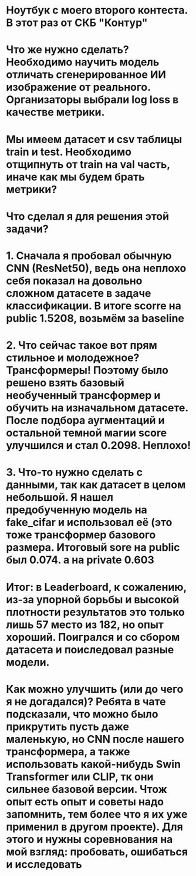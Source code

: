 # Ноутбук с моего второго контеста. В этот раз от СКБ "Контур"
# Что же нужно сделать? Необходимо научить модель отличать сгенерированное ИИ изображение от реального. Организаторы выбрали log loss в качестве метрики.
# Мы имеем датасет и csv таблицы train и test. Необходимо отщипнуть от train на val часть, иначе как мы будем брать метрики? 
# Что сделал я для решения этой задачи? 
# 1. Сначала я пробовал обычную CNN (ResNet50), ведь она неплохо себя показал на довольно сложном датасете в задаче классификации. В итоге scorre на public 1.5208, возьмём за baseline
# 2. Что сейчас такое вот прям стильное и молодежное? Трансформеры! Поэтому было решено взять базовый необученный трансформер и обучить на изначальном датасете. После подбора аугментаций и остальной темной магии score улучшился и стал 0.2098. Неплохо! 
# 3. Что-то нужно сделать с данными, так как датасет в целом небольшой. Я нашел предобученную модель на fake_cifar  и использовал её (это тоже трансформер базового размера. Итоговый sore на public был 0.074. а на private 0.603
# Итог: в Leaderboard, к сожалению, из-за упорной борьбы и  высокой плотности результатов это только лишь 57 место из 182, но опыт хороший. Поигрался и со сбором датасета и поиследовал разные модели. 
# Как можно улучшить (или до чего я не догадался)? Ребята в чате подсказали, что можно было прикрутить пусть даже маленькую, но CNN после нашего трансформера, а также использовать какой-нибудь Swin Transformer или CLIP, тк они сильнее базовой версии. Чтож опыт есть опыт и советы надо запомнить, тем более что я их уже применил в другом проекте). Для этого и нужны соревнования на мой взгляд: пробовать, ошибаться и исследовать
